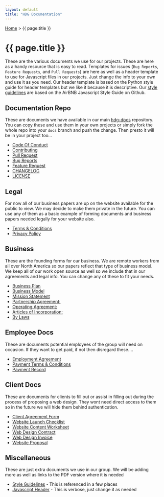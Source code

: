 ```yaml
---
layout: default
title: "HDG Documentation"
---
```


[Home](/) > {{ page.title }}

# {{ page.title }}

These are the various documents we use for our projects. These are here as a handy resource that is easy to read. Templates for issues (`Bug Reports`, `Feature Requests`, and `Pull Requests`) are here as well as a header template to use for Javascript files in our projects. Just change the info to your own and use it as you need. Our header template is based on the Python style guide for header templates but we like it because it is descriptive. Our [style guidelines](docs/style) are based on the AirBNB Javascript Style Guide on Github. 

## Documentation Repo

These are documents we have available in our main [hdg-docs](https://github.com/hasidicdevs/hdg-docs) repository. You can copy these and use them in your own projects or simply fork the whole repo into your `docs` branch and push the change. Then presto it will be in your project too...

- [Code Of Conduct](docs/conduct)
- [Contributing](docs/contrib)
- [Pull Request](docs/pulls)
- [Bug Reports](docs/bugs)
- [Feature Request](docs/feature)
- [CHANGELOG](docs/change)
- [LICENSE](docs/license)

## Legal

For now all of our business papers are up on the website available for the public to view. We may decide to make them private in the future. You can use any of them as a basic example of forming documents and business papers needed legally for your website also.

- [Terms & Conditions](docs/legal/terms)
- [Privacy Policy](docs/legal/privacy)

## Business

These are the founding forms for our business. We are remote workers from all over North America so our papers reflect that type of business model. We keep all of our work open source as well so we include that in our agreements and legal info. You can change any of these to fit your needs.

- [Business Plan](docs/business/plan)
- [Business Model](docs/business/model)
- [Mission Statement](docs/business/mission)
- [Partnership Agreement:](docs/business/partners)
- [Operating Agreement:](docs/business/operating)
- [Articles of Incorporation:](docs/business/articles)
- [By Laws](docs/business/bylaws)

## Employee Docs

These are documents potential employees of the group will need on occasion. If they want to get paid, if not then disregard these....

-  [Employment Agreement](docs/employee/agreement)
-  [Payment Terms & Conditions](docs/employee/payment)
-  [Payment Record](docs/employee/record)

## Client Docs

These are documents for clients to fill out or assist in filling out during the process of proposing a web design. They wont need direct access to them so in the future we will hide them behind authentication. 

- [Client Agreement Form](docs/client/agreement)
- [Website Launch Checklist](docs/client/checklist)
- [Website Content Worksheet](docs/client/content)
- [Web Design Contract](docs/client/contract)
- [Web Design Invoice](docs/client/invoice)
- [Website Proposal](docs/client/proposal)

## Miscellaneous

These are just extra documents we use in our group. We will be adding more as well as links to the PDF version where it is needed

- [Style Guidelines](docs/misc/style) - This is referenced in a few places
- [Javascript Header](docs/misc/header) - This is verbose, just change it as needed